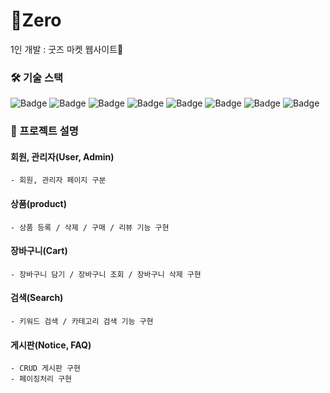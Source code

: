 # 💙Zero
1인 개발 : 굿즈 마켓 웹사이트🌟

### 🛠 기술 스택
![Badge](https://img.shields.io/badge/Java-007396?style=flat&logo=Java&logoColor=white) ![Badge](https://img.shields.io/badge/Spring-6DB33F?style=flat&logo=Spring&logoColor=white) ![Badge](https://img.shields.io/badge/MySQL-4479A1?style=flat&logo=MariaDB&logoColor=white)
![Badge](https://img.shields.io/badge/Bootstrap-563D7C?style=flat&logo=Bootstrap&logoColor=white) ![Badge](https://img.shields.io/badge/HTML-E34F26?style=flat&logo=HTML5&logoColor=white) ![Badge](https://img.shields.io/badge/CSS-1572B6?style=flat&logo=CSS3&logoColor=white) ![Badge](https://img.shields.io/badge/JavaScript-F7DF1E?style=flat&logo=JavaScript&logoColor=white) ![Badge](https://img.shields.io/badge/jQuery-0769AD?style=flat&logo=jQuery&logoColor=white)

### 📝 프로젝트 설명
 
 #### 회원, 관리자(User, Admin)
    - 회원, 관리자 페이지 구분

 #### 상품(product)
    - 상품 등록 / 삭제 / 구매 / 리뷰 기능 구현

 #### 장바구니(Cart)
    - 장바구니 담기 / 장바구니 조회 / 장바구니 삭제 구현
    
 #### 검색(Search)
    - 키워드 검색 / 카테고리 검색 기능 구현
    
 ####  게시판(Notice, FAQ)
    - CRUD 게시판 구현
    - 페이징처리 구현
